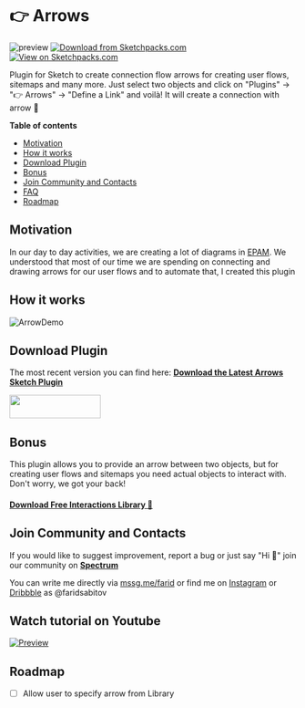 # 👉 Arrows



![preview](https://github.com/faridsabitov/Sketch-Connection-Flow-Arrows/raw/master/assets/preview.jpg)
[![Download from Sketchpacks.com](https://badges.sketchpacks.com/plugins/me.sabitov.sketch.connectionFlowArrows/version.svg)](https://api.sketchpacks.com/v1/plugins/me.sabitov.sketch.connectionFlowArrows/download) [![View on Sketchpacks.com](https://badges.sketchpacks.com/plugins/me.sabitov.sketch.connectionFlowArrows/downloads/total.svg)](https://sketchpacks.com/faridsabitov/Sketch-Connection-Flow-Arrows)

Plugin for Sketch to create connection flow arrows for creating user flows, sitemaps and many more. Just select two objects and click on "Plugins" → "👉 Arrows" → "Define a Link" and voilà! It will create a connection with arrow 🚀


**Table of contents**
- [Motivation](#Motivation)
- [How it works](#How-it-works)
- [Download Plugin](#Download-Plugin)
- [Bonus](#Bonus)
- [Join Community and Contacts](#Join-Community-and-Contacts)
- [FAQ](#FAQ)
- [Roadmap](#Roadmap)



## Motivation
In our day to day activities, we are creating a lot of diagrams in [EPAM](https://www.epam.com). We understood that most of our time we are spending on connecting and drawing arrows for our user flows and to automate that, I created this plugin

## How it works
![ArrowDemo](https://github.com/faridsabitov/Sketch-Connection-Flow-Arrows/raw/master/media/arrowDemo.gif)

## Download Plugin
The most recent version you can find here:
[**Download the Latest Arrows Sketch Plugin**](https://github.com/faridsabitov/Sketch-user-flows/releases)

<a href="https://sketchpacks.com/faridsabitov/Sketch-Connection-Flow-Arrows/install" target="_blank"><img src="https://github.com/faridsabitov/Sketch-Connection-Flow-Arrows/raw/master/media/sketchpacks-badge-install.png" width="160" height="41"></a>



## Bonus
This plugin allows you to provide an arrow between two objects, but for creating user flows and sitemaps you need actual objects to interact with. Don't worry, we got your back!

#### [Download Free Interactions Library 🎉](https://github.com/faridsabitov/Sketch-Interactions)


## Join Community and Contacts
If you would like to suggest improvement, report a bug or just say "Hi 👋" join our community on [**Spectrum**](https://spectrum.chat/sketch-arrows)

You can write me directly via [mssg.me/farid](https://mssg.me/farid) or find me on [Instagram](https://www.instagram.com/faridsabitov/) or [Dribbble](https://dribbble.com/FaridSabitov) as @faridsabitov


## Watch tutorial on Youtube
[![Preview](https://github.com/faridsabitov/Sketch-Connection-Flow-Arrows/raw/master/media/youtubePreview.jpg)](https://youtu.be/9z7BrknRocg)


## Roadmap
- [ ] Allow user to specify arrow from Library






